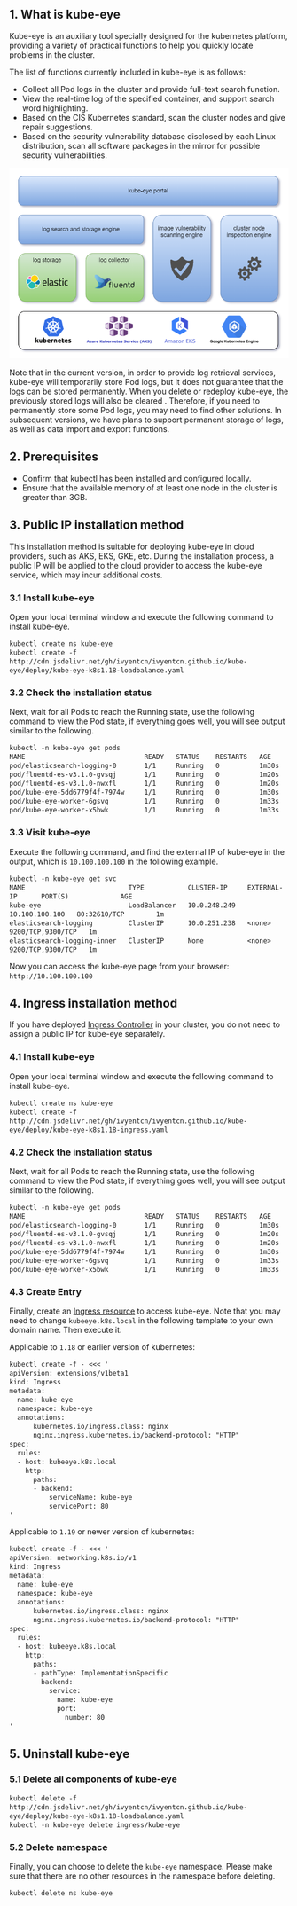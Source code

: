 ## 1. What is kube-eye
Kube-eye is an auxiliary tool specially designed for the kubernetes platform, providing a variety of practical functions to help you quickly locate problems in the cluster.

The list of functions currently included in kube-eye is as follows:
- Collect all Pod logs in the cluster and provide full-text search function.
- View the real-time log of the specified container, and support search word highlighting.
- Based on the CIS Kubernetes standard, scan the cluster nodes and give repair suggestions.
- Based on the security vulnerability database disclosed by each Linux distribution, scan all software packages in the mirror for possible security vulnerabilities.

![](doc/architecture.png)

Note that in the current version, in order to provide log retrieval services, kube-eye will temporarily store Pod logs, but it does not guarantee that the logs can be stored permanently. When you delete or redeploy kube-eye, the previously stored logs will also be cleared . Therefore, if you need to permanently store some Pod logs, you may need to find other solutions. In subsequent versions, we have plans to support permanent storage of logs, as well as data import and export functions.

## 2. Prerequisites
- Confirm that kubectl has been installed and configured locally.
- Ensure that the available memory of at least one node in the cluster is greater than 3GB.

## 3. Public IP installation method
This installation method is suitable for deploying kube-eye in cloud providers, such as AKS, EKS, GKE, etc. During the installation process, a public IP will be applied to the cloud provider to access the kube-eye service, which may incur additional costs.

### 3.1 Install kube-eye
Open your local terminal window and execute the following command to install kube-eye.
```
kubectl create ns kube-eye
kubectl create -f http://cdn.jsdelivr.net/gh/ivyentcn/ivyentcn.github.io/kube-eye/deploy/kube-eye-k8s1.18-loadbalance.yaml
```

### 3.2 Check the installation status
Next, wait for all Pods to reach the Running state, use the following command to view the Pod state, if everything goes well, you will see output similar to the following.
```
kubectl -n kube-eye get pods
NAME                              READY   STATUS    RESTARTS   AGE
pod/elasticsearch-logging-0       1/1     Running   0          1m30s
pod/fluentd-es-v3.1.0-gvsqj       1/1     Running   0          1m20s
pod/fluentd-es-v3.1.0-nwxfl       1/1     Running   0          1m20s
pod/kube-eye-5dd6779f4f-7974w     1/1     Running   0          1m30s
pod/kube-eye-worker-6gsvq         1/1     Running   0          1m33s
pod/kube-eye-worker-x5bwk         1/1     Running   0          1m33s
```

### 3.3 Visit kube-eye
Execute the following command, and find the external IP of kube-eye in the output, which is `10.100.100.100` in the following example.
```
kubectl -n kube-eye get svc
NAME                          TYPE           CLUSTER-IP     EXTERNAL-IP      PORT(S)             AGE
kube-eye                      LoadBalancer   10.0.248.249   10.100.100.100   80:32610/TCP        1m
elasticsearch-logging         ClusterIP      10.0.251.238   <none>           9200/TCP,9300/TCP   1m
elasticsearch-logging-inner   ClusterIP      None           <none>           9200/TCP,9300/TCP   1m
```

Now you can access the kube-eye page from your browser: `http://10.100.100.100`

## 4. Ingress installation method
If you have deployed [Ingress Controller](https://kubernetes.io/en/docs/concepts/services-networking/ingress-controllers) in your cluster, you do not need to assign a public IP for kube-eye separately.

### 4.1 Install kube-eye
Open your local terminal window and execute the following command to install kube-eye.
```
kubectl create ns kube-eye
kubectl create -f http://cdn.jsdelivr.net/gh/ivyentcn/ivyentcn.github.io/kube-eye/deploy/kube-eye-k8s1.18-ingress.yaml
```

### 4.2 Check the installation status
Next, wait for all Pods to reach the Running state, use the following command to view the Pod state, if everything goes well, you will see output similar to the following.
```
kubectl -n kube-eye get pods
NAME                              READY   STATUS    RESTARTS   AGE
pod/elasticsearch-logging-0       1/1     Running   0          1m30s
pod/fluentd-es-v3.1.0-gvsqj       1/1     Running   0          1m20s
pod/fluentd-es-v3.1.0-nwxfl       1/1     Running   0          1m20s
pod/kube-eye-5dd6779f4f-7974w     1/1     Running   0          1m30s
pod/kube-eye-worker-6gsvq         1/1     Running   0          1m33s
pod/kube-eye-worker-x5bwk         1/1     Running   0          1m33s
```

### 4.3 Create Entry
Finally, create an [Ingress resource](https://kubernetes.io/en/docs/concepts/services-networking/ingress/#the-ingress-resource) to access kube-eye. Note that you may need to change `kubeeye.k8s.local` in the following template to your own domain name. Then execute it.

Applicable to `1.18` or earlier version of kubernetes:
```
kubectl create -f - <<< '
apiVersion: extensions/v1beta1
kind: Ingress
metadata:
  name: kube-eye
  namespace: kube-eye
  annotations:
      kubernetes.io/ingress.class: nginx
      nginx.ingress.kubernetes.io/backend-protocol: "HTTP"
spec:
  rules:
  - host: kubeeye.k8s.local
    http:
      paths:
      - backend:
          serviceName: kube-eye
          servicePort: 80
'
```

Applicable to `1.19` or newer version of kubernetes:
```
kubectl create -f - <<< '
apiVersion: networking.k8s.io/v1
kind: Ingress
metadata:
  name: kube-eye
  namespace: kube-eye
  annotations:
      kubernetes.io/ingress.class: nginx
      nginx.ingress.kubernetes.io/backend-protocol: "HTTP"
spec:
  rules:
  - host: kubeeye.k8s.local
    http:
      paths:
      - pathType: ImplementationSpecific
        backend:
          service:
            name: kube-eye
            port:
              number: 80
'
```

## 5. Uninstall kube-eye
### 5.1 Delete all components of kube-eye
```
kubectl delete -f http://cdn.jsdelivr.net/gh/ivyentcn/ivyentcn.github.io/kube-eye/deploy/kube-eye-k8s1.18-loadbalance.yaml
kubectl -n kube-eye delete ingress/kube-eye
```

### 5.2 Delete namespace
Finally, you can choose to delete the `kube-eye` namespace. Please make sure that there are no other resources in the namespace before deleting.
```
kubectl delete ns kube-eye
```
